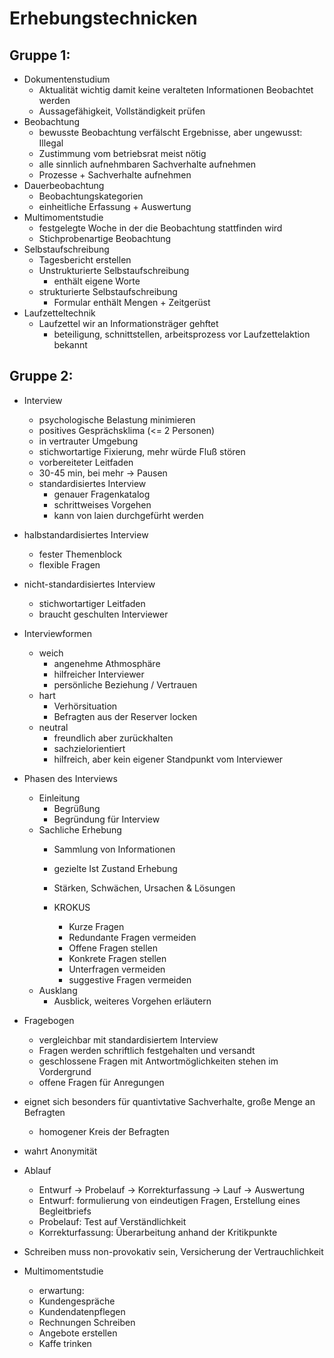 # Erhebungstechnicken

## Gruppe 1:
- Dokumentenstudium
  -  Aktualität wichtig damit keine veralteten Informationen Beobachtet werden
  -  Aussagefähigkeit, Vollständigkeit prüfen
- Beobachtung
  -  bewusste Beobachtung verfälscht Ergebnisse, aber ungewusst: Illegal
  -  Zustimmung vom betriebsrat meist nötig
  -  alle sinnlich aufnehmbaren Sachverhalte aufnehmen
  -  Prozesse + Sachverhalte aufnehmen
- Dauerbeobachtung
  -  Beobachtungskategorien
  -  einheitliche Erfassung + Auswertung
- Multimomentstudie
  -  festgelegte Woche in der die Beobachtung stattfinden wird
  -  Stichprobenartige Beobachtung
- Selbstaufschreibung
  - Tagesbericht erstellen
  - Unstrukturierte Selbstaufschreibung
    - enthält eigene Worte
  - strukturierte Selbstaufschreibung
    - Formular enthält Mengen + Zeitgerüst
- Laufzetteltechnik
  - Laufzettel wir an Informationsträger gehftet
    - beteiligung, schnittstellen, arbeitsprozess vor Laufzettelaktion bekannt

## Gruppe 2:
- Interview
  - psychologische Belastung minimieren
  - positives Gesprächsklima (<= 2 Personen)
  - in vertrauter Umgebung
  - stichwortartige Fixierung, mehr würde Fluß stören
  - vorbereiteter Leitfaden
  - 30-45 min, bei mehr -> Pausen
  - standardisiertes Interview
    - genauer Fragenkatalog
    - schrittweises Vorgehen
    - kann von laien durchgefürht werden
- halbstandardisiertes Interview
  - fester Themenblock
  - flexible Fragen
- nicht-standardisiertes Interview
  - stichwortartiger Leitfaden
  - braucht geschulten Interviewer
- Interviewformen
  - weich
    - angenehme Athmosphäre
    - hilfreicher Interviewer
    - persönliche Beziehung / Vertrauen
  - hart
    - Verhörsituation
    - Befragten aus der Reserver locken
  - neutral
    - freundlich aber zurückhalten
    - sachzielorientiert
    - hilfreich, aber kein eigener Standpunkt vom Interviewer
- Phasen des Interviews
  - Einleitung
    - Begrüßung
    - Begründung für Interview
  - Sachliche Erhebung
    - Sammlung von Informationen
    - gezielte Ist Zustand Erhebung
    - Stärken, Schwächen, Ursachen & Lösungen

    - KROKUS
      - Kurze Fragen
      - Redundante Fragen vermeiden
      - Offene Fragen stellen
      - Konkrete Fragen stellen
      - Unterfragen vermeiden
      - suggestive Fragen vermeiden
  - Ausklang
    - Ausblick, weiteres Vorgehen erläutern
- Fragebogen
  - vergleichbar mit standardisiertem Interview
   - Fragen werden schriftlich festgehalten und versandt
   - geschlossene Fragen mit Antwortmöglichkeiten stehen im Vordergrund
   - offene Fragen für Anregungen
- eignet sich besonders für quantivtative Sachverhalte, große Menge an Befragten
  - homogener Kreis der Befragten
- wahrt Anonymität
- Ablauf
  - Entwurf -> Probelauf -> Korrekturfassung -> Lauf -> Auswertung
  - Entwurf: formulierung von eindeutigen Fragen, Erstellung eines Begleitbriefs
  - Probelauf: Test auf Verständlichkeit
  - Korrekturfassung: Überarbeitung anhand der Kritikpunkte
- Schreiben muss non-provokativ sein, Versicherung der Vertrauchlichkeit



- Multimomentstudie
  - erwartung:
   - Kundengespräche
   - Kundendatenpflegen
   - Rechnungen Schreiben
   - Angebote erstellen
   - Kaffe trinken
